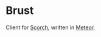 # Brust

Client for [Scorch](https://github.com/nvieirafelipe/scorch), written in [Meteor](http://www.meteor.com/).